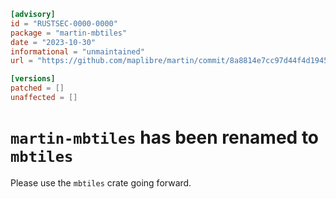 ```toml
[advisory]
id = "RUSTSEC-0000-0000"
package = "martin-mbtiles"
date = "2023-10-30"
informational = "unmaintained"
url = "https://github.com/maplibre/martin/commit/8a8814e7cc97d44f4d194586b3e9deb904c99488"

[versions]
patched = []
unaffected = []
```

# `martin-mbtiles` has been renamed to `mbtiles`

Please use the `mbtiles` crate going forward.